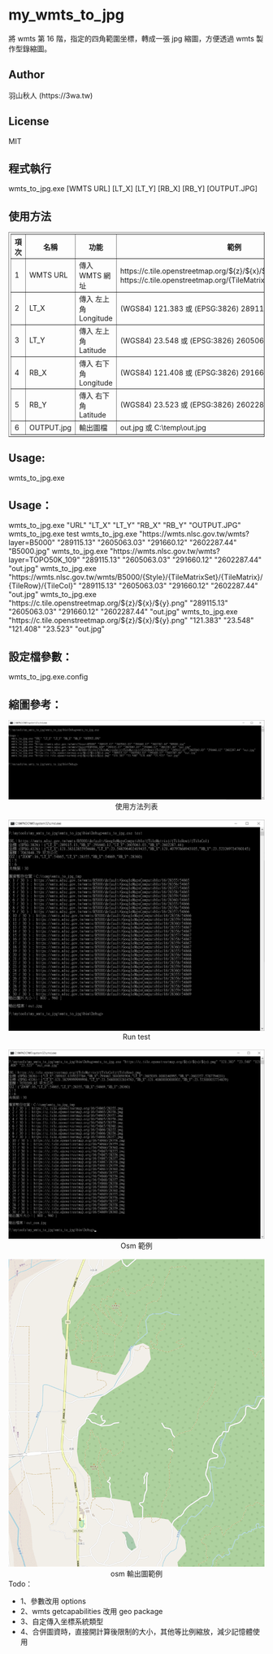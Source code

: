 # my_wmts_to_jpg
將 wmts 第 16 階，指定的四角範圍坐標，轉成一張 jpg 縮圖，方便透過 wmts 製作型錄縮圖。

<h2>Author</h2>
羽山秋人 (https://3wa.tw)

<h2>License</h2>
MIT
<br>

<h2>程式執行</h2>

wmts_to_jpg.exe [WMTS URL] [LT_X] [LT_Y] [RB_X] [RB_Y] [OUTPUT.JPG]

<h2>使用方法</h2>

<table border="1" cellpadding="0" cellspacing="0" style="padding:3px;">
<thead>
<tr>
    <th>項次</th>
    <th>名稱</th>
    <th>功能</th>
    <th>範例</th>
</th>
</thead>
<tbody>
<tr>
    <td>1</td>
    <td>WMTS URL</td>
    <td>傳入 WMTS 網址</td>
    <td>
https://c.tile.openstreetmap.org/${z}/${x}/${y}.png
或
https://c.tile.openstreetmap.org/{TileMatrix}/{TileCol}/{TileRow}.png
    </td>
</tr>
<tr>
    <td>2</td>
    <td>LT_X</td>
    <td>傳入 左上角 Longitude</td>
    <td>(WGS84) 121.383 或 (EPSG:3826) 289115.13</td>
</tr>    
<tr>
    <td>3</td>
    <td>LT_Y</td>
    <td>傳入 左上角 Latitude</td>
    <td>(WGS84) 23.548 或 (EPSG:3826) 2605063.03</td>
</tr>
<tr>
    <td>4</td>
    <td>RB_X</td>
    <td>傳入 右下角 Longitude</td>
    <td>(WGS84) 121.408 或 (EPSG:3826) 291660.12</td>
</tr>
<tr>
    <td>5</td>
    <td>RB_Y</td>
    <td>傳入 右下角 Latitude</td>
    <td>(WGS84) 23.523 或 (EPSG:3826) 2602287.44</td>
</tr>
<tr>
    <td>6</td>
    <td>OUTPUT.jpg</td>
    <td>輸出圖檔</td>
    <td>out.jpg 或 C:\temp\out.jpg</td>
</tr>
</tbody>
</table>

<h2>Usage:</h2>

wmts_to_jpg.exe

<h2>Usage：</h2>
  wmts_to_jpg.exe "URL" "LT_X" "LT_Y" "RB_X" "RB_Y" "OUTPUT.JPG"
  wmts_to_jpg.exe test
  wmts_to_jpg.exe "https://wmts.nlsc.gov.tw/wmts?layer=B5000" "289115.13" "2605063.03" "291660.12" "2602287.44" "B5000.jpg"
  wmts_to_jpg.exe "https://wmts.nlsc.gov.tw/wmts?layer=TOPO50K_109" "289115.13" "2605063.03" "291660.12" "2602287.44" "out.jpg"
  wmts_to_jpg.exe "https://wmts.nlsc.gov.tw/wmts/B5000/{Style}/{TileMatrixSet}/{TileMatrix}/{TileRow}/{TileCol}" "289115.13" "2605063.03" "291660.12" "2602287.44" "out.jpg"
  wmts_to_jpg.exe "https://c.tile.openstreetmap.org/${z}/${x}/${y}.png" "289115.13" "2605063.03" "291660.12" "2602287.44" "out.jpg"
  wmts_to_jpg.exe "https://c.tile.openstreetmap.org/${z}/${x}/${y}.png" "121.383" "23.548" "121.408" "23.523" "out.jpg"

<h2>設定檔參數：</h2>
wmts_to_jpg.exe.config
<!--輸出庫存的目錄-->
    <add key="tmp_path" value="C:\temp\wmts_to_jpg_tmp" />
    
<h2>縮圖參考：</h2>
  <center>
    <img src="screenshot/01.png">
    使用方法列表    
    <br>    
    <br>
    <img src="screenshot/02.png">
    Run test
    <br>    
    <br>
    <img src="screenshot/03.png">
    Osm 範例
    <br>    
    <br>
    <img src="screenshot/out_osm.jpg">
    osm 輸出圖範例
    <br>
    
  </center>
Todo：
<ul>
  <li>1、參數改用 options</li>
  <li>2、wmts getcapabilities 改用 geo package</li>
  <li>3、自定傳入坐標系統類型</li>
  <li>4、合併圖資時，直接開計算後限制的大小，其他等比例縮放，減少記憶體使用</li>
</li>
